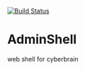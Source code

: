 [![Build Status](https://travis-ci.org/ghost-in-the-shell/admin-shell.svg?branch=master)](https://travis-ci.org/ghost-in-the-shell/admin-shell)
# AdminShell
web shell  for cyberbrain

